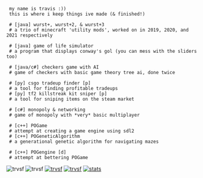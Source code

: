 ```
 my name is travis :))
 this is where i keep things ive made (& finished!)

 # [java] wurst+, wurst+2, & wurst+3 
 # a trio of minecraft 'utility mods', worked on in 2019, 2020, and 2021 respectively
 
 # [java] game of life simulator 
 # a program that displays conway's gol (you can mess with the sliders too)
 
 # [java/c#] checkers game with AI 
 # game of checkers with basic game theory tree ai, done twice
 
 # [py] csgo tradeup finder [p] 
 # a tool for finding profitable tradeups
 # [py] tf2 killstreak kit sniper [p] 
 # a tool for sniping items on the steam market 

 # [c#] monopoly & networking
 # game of monopoly with *very* basic multiplayer
 
 # [c++] POGame
 # attempt at creating a game engine using sdl2
 # [c++] POGeneticAlgorithm 
 # a generational genetic algorithm for navigating mazes
 
 # [c++] POGengine [d] 
 # attempt at bettering POGame
```
<div>
<img src="https://komarev.com/ghpvc/?username=trvsf&color=8E64D0" alt="trvsf" />
<img src="https://img.shields.io/github/followers/trvsf" alt="trvsf" />
<a href = "https://steamcommunity.com/id/TravisF/"><img src="https://img.shields.io/badge/gamer-dub-ff69b4" alt="trvsf" /></a>
<a href = "https://open.spotify.com/user/yl498az4keh7nteqktw0pvjjd?si=dc1f21ab64284454" taget="blank"><img src="https://img.shields.io/badge/my%20music%20taste%20is-better%20than%20urs-success" alt="trvsf"/></a>
<a href = "https://github.com/WurstPlus" taget="_blank"> <img src="https://img.shields.io/badge/Wurst-Plus-eb801c?style=flat-square&logo=AddThis&logoColor=eb801c" alt="stats" /></a>
</div>
